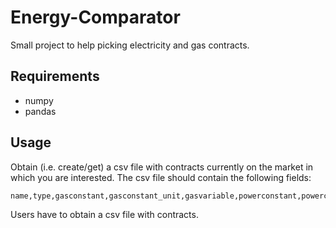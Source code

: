 # Energy-Comparator
Small project to help picking electricity and gas contracts.

## Requirements
 - numpy
 - pandas

## Usage
Obtain (i.e. create/get) a csv file with contracts currently on the market in which you are interested.
The csv file should contain the following fields:
```csv
name,type,gasconstant,gasconstant_unit,gasvariable,powerconstant,powerconstant_unit,powervariable_low,powervariable_high,powergen_low,powergen_high,bonus
```
Users have to obtain a csv file with contracts.

